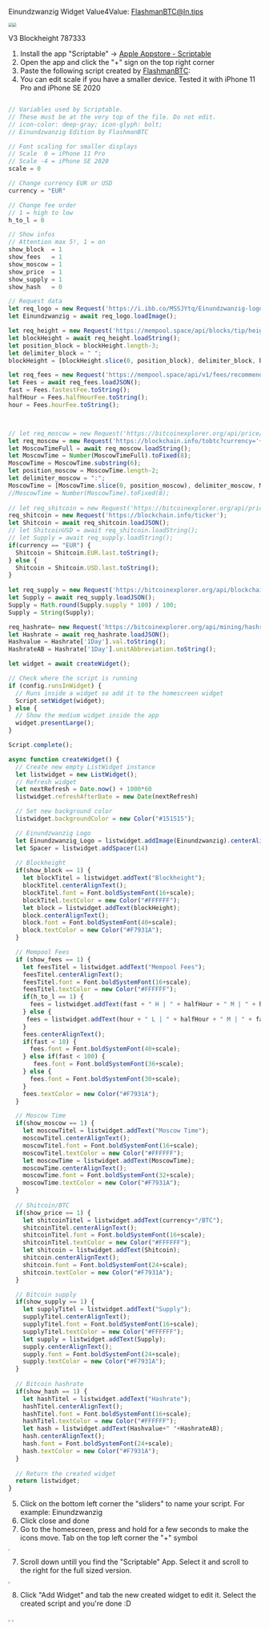  Einundzwanzig Widget
Value4Value: FlashmanBTC@ln.tips

<img src="./images/einundzwanzig2.jpg" style="zoom: 50%;" /><img src="./images/einundzwanzig3.jpg" style="zoom: 50%;" />

V3 Blockheight 787333
1. Install the app "Scriptable" -> [Apple Appstore - Scriptable](https://apps.apple.com/ch/app/scriptable/id1405459188?l=en)
2. Open the app and click the "+" sign on the top right corner
3. Paste the following script created by [FlashmanBTC](https://twitter.com/FlashmanBTC):
4. You can edit scale if you have a smaller device. Tested it with iPhone 11 Pro and iPhone SE 2020

```js

// Variables used by Scriptable.
// These must be at the very top of the file. Do not edit.
// icon-color: deep-gray; icon-glyph: bolt;
// Einundzwanzig Edition by FlashmanBTC

// Font scaling for smaller displays
// Scale  0 = iPhone 11 Pro
// Scale -4 = iPhone SE 2020
scale = 0

// Change currency EUR or USD
currency = "EUR"

// Change fee order
// 1 = high to low
h_to_l = 0

// Show infos
// Attention max 5!, 1 = on
show_block  = 1
show_fees   = 1
show_moscow = 1
show_price  = 1
show_supply = 1
show_hash   = 0

// Request data
let req_logo = new Request('https://i.ibb.co/MSSJYtq/Einundzwanzig-logo.png');
let Einundzwanzig = await req_logo.loadImage();

let req_height = new Request('https://mempool.space/api/blocks/tip/height');
let blockHeight = await req_height.loadString();
let position_block = blockHeight.length-3;
let delimiter_block = " ";
blockHeight = [blockHeight.slice(0, position_block), delimiter_block, blockHeight.slice(position_block)].join('');

let req_fees = new Request('https://mempool.space/api/v1/fees/recommended');
let Fees = await req_fees.loadJSON();
fast = Fees.fastestFee.toString();
halfHour = Fees.halfHourFee.toString();
hour = Fees.hourFee.toString();



// let req_moscow = new Request('https://bitcoinexplorer.org/api/price/usd/sats');
let req_moscow = new Request('https://blockchain.info/tobtc?currency='+currency+'&value=1');
let MoscowTimeFull = await req_moscow.loadString();
let MoscowTime = Number(MoscowTimeFull).toFixed(8);
MoscowTime = MoscowTime.substring(6);
let position_moscow = MoscowTime.length-2;
let delimiter_moscow = ":";
MoscowTime = [MoscowTime.slice(0, position_moscow), delimiter_moscow, MoscowTime.slice(position_moscow)].join('');
//MoscowTime = Number(MoscowTime).toFixed(8);
	
// let req_shitcoin = new Request('https://bitcoinexplorer.org/api/price/usd');
req_shitcoin = new Request('https://blockchain.info/ticker');
let Shitcoin = await req_shitcoin.loadJSON();
// let ShitcoinUSD = await req_shitcoin.loadString();
// let Supply = await req_supply.loadString();
if(currency == "EUR") {
  Shitcoin = Shitcoin.EUR.last.toString();
} else {
  Shitcoin = Shitcoin.USD.last.toString();
}
	
let req_supply = new Request('https://bitcoinexplorer.org/api/blockchain/coins');
let Supply = await req_supply.loadJSON();
Supply = Math.round(Supply.supply * 100) / 100;
Supply = String(Supply);

req_hashrate= new Request('https://bitcoinexplorer.org/api/mining/hashrate');
let Hashrate = await req_hashrate.loadJSON();
Hashvalue = Hashrate['1Day'].val.toString();
HashrateAB = Hashrate['1Day'].unitAbbreviation.toString();

let widget = await createWidget();

// Check where the script is running
if (config.runsInWidget) {
  // Runs inside a widget so add it to the homescreen widget
  Script.setWidget(widget);
} else {
  // Show the medium widget inside the app
  widget.presentLarge();
}

Script.complete();

async function createWidget() {
  // Create new empty ListWidget instance
  let listwidget = new ListWidget();
  // Refresh widget  
  let nextRefresh = Date.now() + 1000*60 
  listwidget.refreshAfterDate = new Date(nextRefresh)

  // Set new background color
  listwidget.backgroundColor = new Color("#151515");

  // Einundzwanzig Logo
  let Einundzwanzig_Logo = listwidget.addImage(Einundzwanzig).centerAlignImage();
  let Spacer = listwidget.addSpacer(14)
  
  // Blockheight
  if(show_block == 1) {
    let blockTitel = listwidget.addText("Blockheight");
    blockTitel.centerAlignText();
    blockTitel.font = Font.boldSystemFont(16+scale);
    blockTitel.textColor = new Color("#FFFFFF");
    let block = listwidget.addText(blockHeight);
    block.centerAlignText();
    block.font = Font.boldSystemFont(40+scale);
    block.textColor = new Color("#F7931A");
  }

  // Mempool Fees
  if (show_fees == 1) {
    let feesTitel = listwidget.addText("Mempool Fees");
    feesTitel.centerAlignText();
    feesTitel.font = Font.boldSystemFont(16+scale);
    feesTitel.textColor = new Color("#FFFFFF");
	if(h_to_l == 1) {
      fees = listwidget.addText(fast + " H | " + halfHour + " M | " + hour + " L");
	} else {
	 fees = listwidget.addText(hour + " L | " + halfHour + " M | " + fast + " H");
	}
    fees.centerAlignText();
    if(fast < 10) {
      fees.font = Font.boldSystemFont(40+scale);
	} else if(fast < 100) {
       fees.font = Font.boldSystemFont(36+scale);
	} else {
      fees.font = Font.boldSystemFont(30+scale);
	}
    fees.textColor = new Color("#F7931A");
  }

  // Moscow Time
  if(show_moscow == 1) {
    let moscowTitel = listwidget.addText("Moscow Time");
    moscowTitel.centerAlignText();
    moscowTitel.font = Font.boldSystemFont(16+scale);
    moscowTitel.textColor = new Color("#FFFFFF");
    let moscowTime = listwidget.addText(MoscowTime);
    moscowTime.centerAlignText();
    moscowTime.font = Font.boldSystemFont(32+scale);
    moscowTime.textColor = new Color("#F7931A");
  }
 
  // Shitcoin/BTC
  if(show_price == 1) { 
    let shitcoinTitel = listwidget.addText(currency+"/BTC");
    shitcoinTitel.centerAlignText();
    shitcoinTitel.font = Font.boldSystemFont(16+scale);
    shitcoinTitel.textColor = new Color("#FFFFFF");
    let shitcoin = listwidget.addText(Shitcoin);
    shitcoin.centerAlignText();
    shitcoin.font = Font.boldSystemFont(24+scale);
    shitcoin.textColor = new Color("#F7931A");
  }

  // Bitcoin supply  
  if(show_supply == 1) {  
    let supplyTitel = listwidget.addText("Supply");
    supplyTitel.centerAlignText();
    supplyTitel.font = Font.boldSystemFont(16+scale);
    supplyTitel.textColor = new Color("#FFFFFF");
 	let supply = listwidget.addText(Supply);  
    supply.centerAlignText();  
    supply.font = Font.boldSystemFont(24+scale);  
    supply.textColor = new Color("#F7931A");
  }
	
  // Bitcoin hashrate 
  if(show_hash == 1) {  
    let hashTitel = listwidget.addText("Hashrate");
    hashTitel.centerAlignText();
    hashTitel.font = Font.boldSystemFont(16+scale);
    hashTitel.textColor = new Color("#FFFFFF");
 	let hash = listwidget.addText(Hashvalue+" "+HashrateAB);  
    hash.centerAlignText();  
    hash.font = Font.boldSystemFont(24+scale);  
    hash.textColor = new Color("#F7931A");
  }
  
  // Return the created widget
  return listwidget;
}
```

5. Click on the bottom left corner the "sliders" to name your script. For example: Einundzwanzig
6. Click close and done
7. Go to the homescreen, press and hold for a few seconds to make the icons move. Tab on the top left corner the "+" symbol

<img src="./images/add_widget.jpg" style="zoom: 20%;" />

7. Scroll down untill you find the "Scriptable" App. Select it and scroll to the right for the full sized version.

<img src="./images/search_widget.jpg" style="zoom: 20%;" />

8. Click "Add Widget" and tab the new created widget to edit it. Select the created script and you're done :D

<img src="./images/create_widget.png" style="zoom: 20%;" />

<img src="./images/add_script.jpg" style="zoom: 20%;" />
